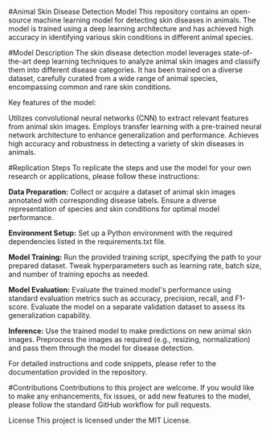 
#Animal Skin Disease Detection Model
This repository contains an open-source machine learning model for detecting skin diseases in animals. The model is trained using a deep learning architecture and has achieved high accuracy in identifying various skin conditions in different animal species.

#Model Description
The skin disease detection model leverages state-of-the-art deep learning techniques to analyze animal skin images and classify them into different disease categories. It has been trained on a diverse dataset, carefully curated from a wide range of animal species, encompassing common and rare skin conditions.

Key features of the model:

Utilizes convolutional neural networks (CNN) to extract relevant features from animal skin images.
Employs transfer learning with a pre-trained neural network architecture to enhance generalization and performance.
Achieves high accuracy and robustness in detecting a variety of skin diseases in animals.

#Replication Steps
To replicate the steps and use the model for your own research or applications, please follow these instructions:

**Data Preparation:** Collect or acquire a dataset of animal skin images annotated with corresponding disease labels. Ensure a diverse representation of species and skin conditions for optimal model performance.

**Environment Setup:** Set up a Python environment with the required dependencies listed in the requirements.txt file.

**Model Training:** Run the provided training script, specifying the path to your prepared dataset. Tweak hyperparameters such as learning rate, batch size, and number of training epochs as needed.

**Model Evaluation:** Evaluate the trained model's performance using standard evaluation metrics such as accuracy, precision, recall, and F1-score. Evaluate the model on a separate validation dataset to assess its generalization capability.

**Inference:** Use the trained model to make predictions on new animal skin images. Preprocess the images as required (e.g., resizing, normalization) and pass them through the model for disease detection.

For detailed instructions and code snippets, please refer to the documentation provided in the repository.

#Contributions
Contributions to this project are welcome. If you would like to make any enhancements, fix issues, or add new features to the model, please follow the standard GitHub workflow for pull requests.

License
This project is licensed under the MIT License.
